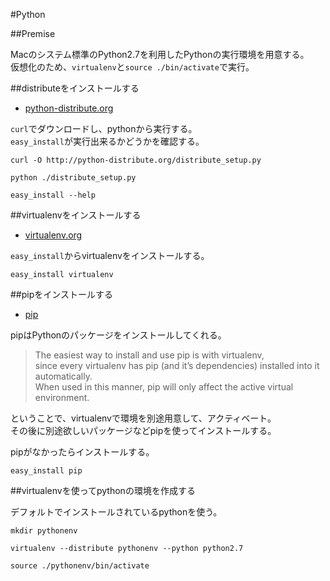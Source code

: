 #Python

##Premise

Macのシステム標準のPython2.7を利用したPythonの実行環境を用意する。  
仮想化のため、`virtualenv`と`source ./bin/activate`で実行。  

##distributeをインストールする

+ [python-distribute.org](http://python-distribute.org/)

`curl`でダウンロードし、pythonから実行する。  
`easy_install`が実行出来るかどうかを確認する。  

    curl -O http://python-distribute.org/distribute_setup.py
    
    python ./distribute_setup.py
    
    easy_install --help

##virtualenvをインストールする

+ [virtualenv.org](http://www.virtualenv.org/)

`easy_install`からvirtualenvをインストールする。  

    easy_install virtualenv

##pipをインストールする

+ [pip](http://www.pip-installer.org/)

pipはPythonのパッケージをインストールしてくれる。  

>The easiest way to install and use pip is with virtualenv,  
>since every virtualenv has pip (and it’s dependencies) installed into it automatically.  
>When used in this manner, pip will only affect the active virtual environment.  

ということで、virtualenvで環境を別途用意して、アクティベート。  
その後に別途欲しいパッケージなどpipを使ってインストールする。  

pipがなかったらインストールする。

    easy_install pip

##virtualenvを使ってpythonの環境を作成する

デフォルトでインストールされているpythonを使う。  

    mkdir pythonenv
    
    virtualenv --distribute pythonenv --python python2.7
    
    source ./pythonenv/bin/activate
